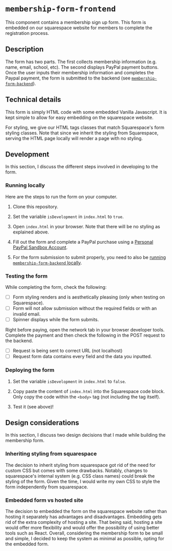 # `membership-form-frontend`

This component contains a membership sign up form. This form is embedded on our squarespace website for members to complete the registration process.

## Description

The form has two parts. The first collects membership information (e.g. name, email, school, etc).
The second displays PayPal payment buttons.
Once the user inputs their membership information and completes the Paypal payment, the form is submitted to the backend
(see [`membership-form-backend`](../membership-form-backend)).

## Technical details

This form is simply HTML code with some embedded Vanilla Javascript.
It is kept simple to allow for easy embedding on the squarespace website.

For styling, we give our HTML tags classes that match Squarespace's form styling classes.
Note that since we inherit the styling from Squarespace, serving the HTML page locally will render a page with no styling.

## Development

In this section, I discuss the different steps involved in developing to the form.

### Running locally

Here are the steps to run the form on your computer.

1. Clone this repository.

2. Set the variable `isDevelopment` in `index.html` to `true`.

3. Open `index.html` in your browser. Note that there will be no styling as explained above.

4. Fill out the form and complete a PayPal purchase using a [Personal PayPal Sandbox Account](https://developer.paypal.com/docs/api-basics/sandbox/accounts/).

5. For the form submission to submit properly, you need to also be [running `membership-form-backend` locally](../membership-form-backend/README.md).

### Testing the form

While completing the form, check the following:

- [ ] Form styling renders and is aesthetically pleasing (only when testing on Squarespace).
- [ ] Form will not allow submission without the required fields or with an invalid email.
- [ ] Spinner displays while the form submits.

Right before paying, open the network tab in your browser developer tools.
Complete the payment and then check the following in the POST request to the backend.

- [ ] Request is being sent to correct URL (not localhost)
- [ ] Request form data contains every field and the data you inputted.

### Deploying the form

1. Set the variable `isDevelopment` in `index.html` to `false`.

2. Copy paste the content of `index.html` into the Squarespace code block. Only copy the code within the `<body>` tag (not including the tag itself).

3. Test it (see above)!

## Design considerations

In this section, I discuss two design decisions that I made while building the membership form.

### Inheriting styling from squarespace

The decision to inherit styling from squarespace got rid of the need for custom CSS but comes with some drawbacks.
Notably, changes to squarespace's internal system (e.g. CSS class names) could break the styling of the form.
Given the time, I would write my own CSS to style the form independently from squarespace.

### Embedded form vs hosted site

The decision to embedded the form on the squarespace website rather than hosting it separately has advantages and disadvantages.
Embedding gets rid of the extra complexity of hosting a site.
That being said, hosting a site would offer more flexibility and would offer the possibility of using better tools such as React.
Overall, considering the membership form to be small and simple, I decided to keep the system as minimal as possible, opting for the embedded form.